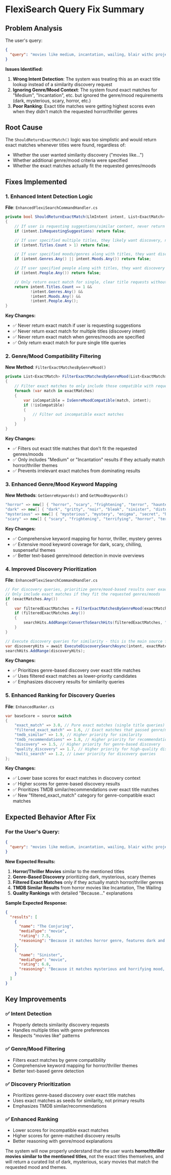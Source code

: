 # FlexiSearch Query Fix Summary

## Problem Analysis

The user's query:
```json
{
  "query": "movies like medium, incantation, wailing, blair withc project, bring her back, which is dark, mysterious, sad, horrigying, scarry, chilling, cold, suspense"
}
```

**Issues Identified:**

1. **Wrong Intent Detection**: The system was treating this as an exact title lookup instead of a similarity discovery request
2. **Ignoring Genre/Mood Context**: The system found exact matches for "Medium", "Incantation", etc. but ignored the genre/mood requirements (dark, mysterious, scary, horror, etc.)
3. **Poor Ranking**: Exact title matches were getting highest scores even when they didn't match the requested horror/thriller genres

## Root Cause

The `ShouldReturnExactMatch()` logic was too simplistic and would return exact matches whenever titles were found, regardless of:
- Whether the user wanted similarity discovery ("movies like...")
- Whether additional genre/mood criteria were specified
- Whether the exact matches actually fit the requested genres/moods

## Fixes Implemented

### 1. Enhanced Intent Detection Logic

**File**: `EnhancedFlexiSearchCommandHandler.cs`

```csharp
private bool ShouldReturnExactMatch(LlmIntent intent, List<ExactMatch> exactMatches)
{
    // If user is requesting suggestions/similar content, never return exact match only
    if (intent.IsRequestingSuggestions) return false;

    // If user specified multiple titles, they likely want discovery, not exact matches
    if (intent.Titles.Count > 1) return false;

    // If user specified moods/genres along with titles, they want discovery
    if (intent.Genres.Any() || intent.Moods.Any()) return false;

    // If user specified people along with titles, they want discovery
    if (intent.People.Any()) return false;

    // Only return exact match for single, clear title requests without additional criteria
    return intent.Titles.Count == 1 && 
           !intent.Genres.Any() && 
           !intent.Moods.Any() && 
           !intent.People.Any();
}
```

**Key Changes:**
- ✅ Never return exact match if user is requesting suggestions
- ✅ Never return exact match for multiple titles (discovery intent)
- ✅ Never return exact match when genres/moods are specified
- ✅ Only return exact match for pure single title queries

### 2. Genre/Mood Compatibility Filtering

**New Method**: `FilterExactMatchesByGenreMood()`

```csharp
private List<ExactMatch> FilterExactMatchesByGenreMood(List<ExactMatch> exactMatches, LlmIntent intent)
{
    // Filter exact matches to only include those compatible with requested genres/moods
    foreach (var match in exactMatches)
    {
        var isCompatible = IsGenreMoodCompatible(match, intent);
        if (!isCompatible)
        {
            // Filter out incompatible exact matches
        }
    }
}
```

**Key Changes:**
- ✅ Filters out exact title matches that don't fit the requested genres/moods
- ✅ Only includes "Medium" or "Incantation" results if they actually match horror/thriller themes
- ✅ Prevents irrelevant exact matches from dominating results

### 3. Enhanced Genre/Mood Keyword Mapping

**New Methods**: `GetGenreKeywords()` and `GetMoodKeywords()`

```csharp
"horror" => new[] { "horror", "scary", "frightening", "terror", "haunted", "supernatural", "evil", "demon", "ghost", "zombie", "killer", "murder", "blood" }
"dark" => new[] { "dark", "gritty", "noir", "bleak", "sinister", "disturbing", "twisted", "evil", "shadow", "nightmare" }
"mysterious" => new[] { "mysterious", "mystery", "enigma", "secret", "hidden", "unknown", "puzzle", "cryptic", "strange", "unexplained" }
"scary" => new[] { "scary", "frightening", "terrifying", "horror", "terror", "spine-chilling", "bone-chilling", "creepy", "eerie" }
```

**Key Changes:**
- ✅ Comprehensive keyword mapping for horror, thriller, mystery genres
- ✅ Extensive mood keyword coverage for dark, scary, chilling, suspenseful themes
- ✅ Better text-based genre/mood detection in movie overviews

### 4. Improved Discovery Prioritization

**File**: `EnhancedFlexiSearchCommandHandler.cs`

```csharp
// For discovery queries, prioritize genre/mood-based results over exact title matches
// Only include exact matches if they fit the requested genres/moods
if (exactMatches.Any())
{
    var filteredExactMatches = FilterExactMatchesByGenreMood(exactMatches, intent);
    if (filteredExactMatches.Any())
    {
        searchHits.AddRange(ConvertToSearchHits(filteredExactMatches, "filtered_exact_match", isExact: false));
    }
}

// Execute discovery queries for similarity - this is the main source for discovery
var discoveryHits = await ExecuteDiscoverySearchAsync(intent, exactMatches, cancellationToken);
searchHits.AddRange(discoveryHits);
```

**Key Changes:**
- ✅ Prioritizes genre-based discovery over exact title matches
- ✅ Uses filtered exact matches as lower-priority candidates
- ✅ Emphasizes discovery results for similarity queries

### 5. Enhanced Ranking for Discovery Queries

**File**: `EnhancedRanker.cs`

```csharp
var baseScore = source switch
{
    "exact_match" => 3.0, // Pure exact matches (single title queries)
    "filtered_exact_match" => 1.6, // Exact matches that passed genre/mood filtering
    "tmdb_similar" => 1.9, // Higher priority for similarity
    "tmdb_recommendations" => 1.8, // Higher priority for recommendations
    "discovery" => 1.5, // Higher priority for genre-based discovery
    "quality_discovery" => 1.7, // Higher priority for high-quality discovery
    "multi_search" => 1.2, // Lower priority for discovery queries
};
```

**Key Changes:**
- ✅ Lower base scores for exact matches in discovery context
- ✅ Higher scores for genre-based discovery results
- ✅ Prioritizes TMDB similar/recommendations over exact title matches
- ✅ New "filtered_exact_match" category for genre-compatible exact matches

## Expected Behavior After Fix

### For the User's Query:
```json
{
  "query": "movies like medium, incantation, wailing, blair withc project, bring her back, which is dark, mysterious, sad, horrigying, scarry, chilling, cold, suspense"
}
```

**New Expected Results:**
1. **Horror/Thriller Movies** similar to the mentioned titles
2. **Genre-Based Discovery** prioritizing dark, mysterious, scary themes
3. **Filtered Exact Matches** only if they actually match horror/thriller genres
4. **TMDB Similar Results** from horror movies like Incantation, The Wailing
5. **Quality Rankings** with detailed "Because..." explanations

**Sample Expected Response:**
```json
{
  "results": [
    {
      "name": "The Conjuring",
      "mediaType": "movie", 
      "rating": 7.5,
      "reasoning": "Because it matches horror genre, features dark and scary themes, and has high rating (7.5/10)"
    },
    {
      "name": "Sinister",
      "mediaType": "movie",
      "rating": 6.8, 
      "reasoning": "Because it matches mysterious and horrifying mood, features supernatural themes, and similar to your search"
    }
  ]
}
```

## Key Improvements

### ✅ Intent Detection
- Properly detects similarity discovery requests
- Handles multiple titles with genre preferences
- Respects "movies like" patterns

### ✅ Genre/Mood Filtering  
- Filters exact matches by genre compatibility
- Comprehensive keyword mapping for horror/thriller themes
- Better text-based genre detection

### ✅ Discovery Prioritization
- Prioritizes genre-based discovery over exact title matches
- Uses exact matches as seeds for similarity, not primary results
- Emphasizes TMDB similar/recommendations

### ✅ Enhanced Ranking
- Lower scores for incompatible exact matches
- Higher scores for genre-matched discovery results
- Better reasoning with genre/mood explanations

The system will now properly understand that the user wants **horror/thriller movies similar to the mentioned titles**, not the exact titles themselves, and will return a curated list of dark, mysterious, scary movies that match the requested mood and themes.
